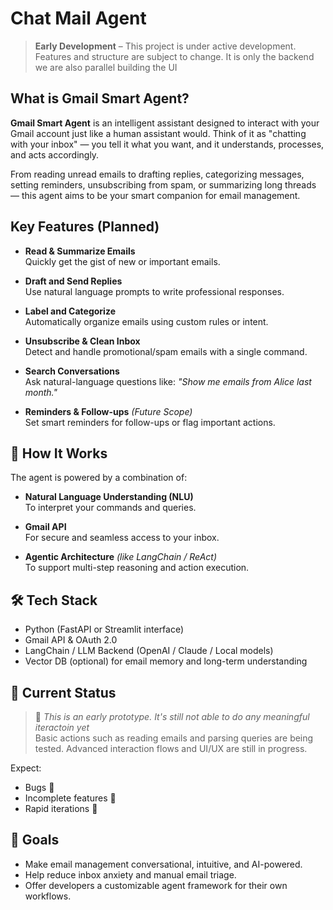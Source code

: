 # Chat Mail Agent

> **Early Development** – This project is under active development. Features and structure are subject to change. It is only the backend we are also parallel building the UI

## What is Gmail Smart Agent?

**Gmail Smart Agent** is an intelligent assistant designed to interact with your Gmail account just like a human assistant would. Think of it as "chatting with your inbox" — you tell it what you want, and it understands, processes, and acts accordingly.

From reading unread emails to drafting replies, categorizing messages, setting reminders, unsubscribing from spam, or summarizing long threads — this agent aims to be your smart companion for email management.

## Key Features (Planned)

- **Read & Summarize Emails**  
  Quickly get the gist of new or important emails.

- **Draft and Send Replies**  
  Use natural language prompts to write professional responses.

- **Label and Categorize**  
  Automatically organize emails using custom rules or intent.

- **Unsubscribe & Clean Inbox**  
  Detect and handle promotional/spam emails with a single command.

- **Search Conversations**  
  Ask natural-language questions like: *"Show me emails from Alice last month."*

- **Reminders & Follow-ups** *(Future Scope)*  
  Set smart reminders for follow-ups or flag important actions.

## 💬 How It Works

The agent is powered by a combination of:

- **Natural Language Understanding (NLU)**  
  To interpret your commands and queries.

- **Gmail API**  
  For secure and seamless access to your inbox.

- **Agentic Architecture** *(like LangChain / ReAct)*  
  To support multi-step reasoning and action execution.

## 🛠️ Tech Stack

- Python (FastAPI or Streamlit interface)
- Gmail API & OAuth 2.0
- LangChain / LLM Backend (OpenAI / Claude / Local models)
- Vector DB (optional) for email memory and long-term understanding

## 🚧 Current Status

> 🧪 *This is an early prototype. It's still not able to do any meaningful iteractoin yet*  
Basic actions such as reading emails and parsing queries are being tested. Advanced interaction flows and UI/UX are still in progress.

Expect:
- Bugs 🐞  
- Incomplete features 🔧  
- Rapid iterations 🔁  

## 📌 Goals

- Make email management conversational, intuitive, and AI-powered.
- Help reduce inbox anxiety and manual email triage.
- Offer developers a customizable agent framework for their own workflows.
